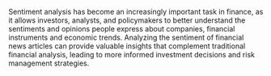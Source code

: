 Sentiment analysis has become an increasingly important task in finance, as it allows investors, analysts, and policymakers to better understand the sentiments and opinions people express about companies, financial instruments and economic trends. Analyzing the sentiment of financial news articles can provide valuable insights that complement traditional financial analysis, leading to more informed investment decisions and risk management strategies.
